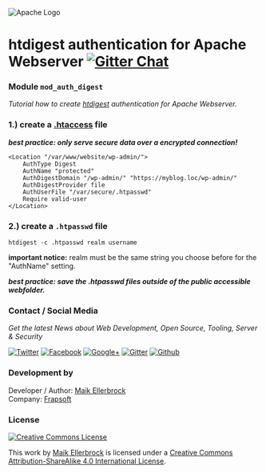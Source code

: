![Apache Logo](https://github.frapsoft.com/top/apache.gif)

# htdigest authentication for Apache Webserver [![Gitter Chat](https://badges.gitter.im/frapsoft/frapsoft.svg)](https://gitter.im/frapsoft/frapsoft/)

### Module `mod_auth_digest`

*Tutorial how to create [htdigest](http://httpd.apache.org/docs/current/mod/mod_auth_digest.html) authentication for Apache Webserver.*  

### 1.) create a [.htaccess](https://httpd.apache.org/docs/2.4/howto/htaccess.html) file  

***best practice: only serve secure data over a encrypted connection!***  

```
<Location "/var/www/website/wp-admin/">
    AuthType Digest
   	AuthName "protected"
    AuthDigestDomain "/wp-admin/" "https://myblog.loc/wp-admin/"
    AuthDigestProvider file
    AuthUserFile "/var/secure/.htpasswd"
    Require valid-user
</Location>
```


### 2.) create a `.htpasswd` file

`htdigest -c .htpasswd realm username`   

**important notice:** realm must be the same string you choose before for the "AuthName" setting.

***best practice: save the .htpasswd files outside of the public accessible webfolder.***  


### Contact / Social Media

*Get the latest News about Web Development, Open Source, Tooling, Server & Security*

[![Twitter](https://github.frapsoft.com/social/twitter.png)](https://twitter.com/frapsoft/)
[![Facebook](https://github.frapsoft.com/social/facebook.png)](https://www.facebook.com/frapsoft/)
[![Google+](https://github.frapsoft.com/social/google-plus.png)](https://plus.google.com/116540931335841862774)
[![Gitter](https://github.frapsoft.com/social/gitter.png)](https://gitter.im/frapsoft/frapsoft/)
[![Github](https://github.frapsoft.com/social/github.png)](https://github.com/ellerbrock/)

### Development by 

Developer / Author: [Maik Ellerbrock](https://github.com/ellerbrock/)  
Company: [Frapsoft](https://github.com/frapsoft/)


### License 

<a rel="license" href="http://creativecommons.org/licenses/by-sa/4.0/"><img alt="Creative Commons License" style="border-width:0" src="https://i.creativecommons.org/l/by-sa/4.0/88x31.png" /></a><br />

This work by <a xmlns:cc="http://creativecommons.org/ns#" href="https://github.com/ellerbrock/" property="cc:attributionName" rel="cc:attributionURL">Maik Ellerbrock</a> is licensed under a <a rel="license" href="http://creativecommons.org/licenses/by-sa/4.0/">Creative Commons Attribution-ShareAlike 4.0 International License</a>.